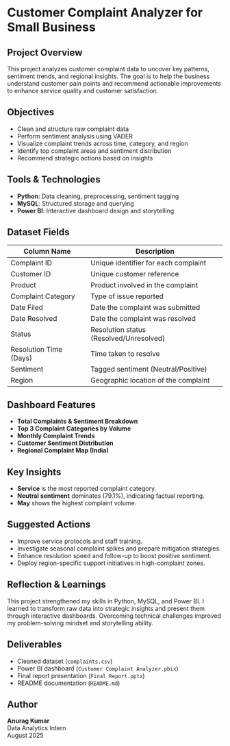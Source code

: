 # Customer Complaint Analyzer for Small Business

## Project Overview

This project analyzes customer complaint data to uncover key patterns, sentiment trends, and regional insights. The goal is to help the business understand customer pain points and recommend actionable improvements to enhance service quality and customer satisfaction.


## Objectives

- Clean and structure raw complaint data
- Perform sentiment analysis using VADER
- Visualize complaint trends across time, category, and region
- Identify top complaint areas and sentiment distribution
- Recommend strategic actions based on insights


## Tools & Technologies

- **Python**: Data cleaning, preprocessing, sentiment tagging
- **MySQL**: Structured storage and querying
- **Power BI**: Interactive dashboard design and storytelling


## Dataset Fields

| Column Name              | Description                              |
|--------------------------|------------------------------------------|
| Complaint ID             |Unique identifier for each complaint      |
| Customer ID              | Unique customer reference                |
| Product                  | Product involved in the complaint        |
| Complaint Category       | Type of issue reported                   |
| Date Filed               | Date the complaint was submitted         |
| Date Resolved            | Date the complaint was resolved          |
| Status                   | Resolution status (Resolved/Unresolved)  |
| Resolution Time (Days)   | Time taken to resolve                    |
| Sentiment                | Tagged sentiment (Neutral/Positive)      |
| Region                   | Geographic location of the complaint     |


## Dashboard Features

- **Total Complaints & Sentiment Breakdown**
- **Top 3 Complaint Categories by Volume**
- **Monthly Complaint Trends**
- **Customer Sentiment Distribution**
- **Regional Complaint Map (India)**


## Key Insights

- **Service** is the most reported complaint category.
- **Neutral sentiment** dominates (79.1%), indicating factual reporting.
- **May** shows the highest complaint volume.

## Suggested Actions

- Improve service protocols and staff training.
- Investigate seasonal complaint spikes and prepare mitigation strategies.
- Enhance resolution speed and follow-up to boost positive sentiment.
- Deploy region-specific support initiatives in high-complaint zones.

## Reflection & Learnings

This project strengthened my skills in Python, MySQL, and Power BI. I learned to transform raw data into strategic insights and present them through interactive dashboards. Overcoming technical challenges improved my problem-solving mindset and storytelling ability.

## Deliverables

- Cleaned dataset (`complaints.csv`)
- Power BI dashboard (`Customer Complaint Analyzer.pbix`)
- Final report presentation (`Final Report.pptx`)
- README documentation (`README.md`)

## Author

**Anurag Kumar**  
Data Analytics Intern  
August 2025
